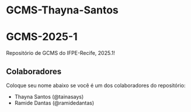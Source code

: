 # GCMS-Thayna-Santos
# GCMS-2025-1
Repositório de GCMS do IFPE-Recife, 2025.1!

## Colaboradores
Coloque seu nome abaixo se você é um dos colaboradores do repositório:
* Thayna Santos (@tainasays)
* Ramide Dantas (@ramidedantas)

